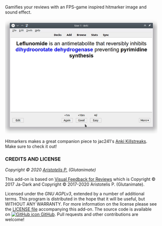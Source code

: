 <!-- BANNER -->

Gamifies your reviews with an FPS-game inspired hitmarker image and sound effect.

![](https://raw.githubusercontent.com/glutanimate/hitmarkers/master/screenshots/screencast.gif)

Hitmarkers makes a great companion piece to jac241's [Anki Killstreaks](https://ankiweb.net/shared/info/579111794). Make sure to check it out!

<!-- CHANGELOG -->

<!-- SUPPORT -->

### CREDITS AND LICENSE

*Copyright © 2020 [Aristotelis P.](https://glutanimate.com/)  (Glutanimate)*

This add-on is based on [Visual Feedback for Reviews](https://ankiweb.net/shared/info/1749604199) which is Copyright © 2017 Ja-Dark and Copyright © 2017-2020 Aristotelis P. (Glutanimate).

Licensed under the _GNU AGPLv3_, extended by a number of additional terms. This program is distributed in the hope that it will be useful, but WITHOUT ANY WARRANTY. For more information on the license please see the [LICENSE file](https://github.com/glutanimate/hitmarkers/blob/master/LICENSE) accompanying this add-on. The source code is available on [![GitHub icon](https://glutanimate.com/logos/github.svg) GitHub](https://github.com/glutanimate/hitmarkers). Pull requests and other contributions are welcome!

<!-- RESOURCES -->

<!-- FUNDING -->
